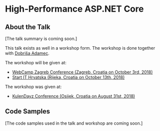 # High-Performance ASP.NET Core

## About the Talk
[The talk summary is coming soon.]

This talk exists as well in a workshop form.
The workshop is done together with [Dobriša Adamec](https://twitter.com/dadamec).

The workshop will be given at:

- [WebCamp Zagreb Conference (Zagreb, Croatia on October 3rd, 2018)](https://2018.webcampzg.org/workshops/high-performance-aspnet-core/)
- [Start IT Hrvatska (Rijeka, Croatia on October 13th, 2018)](http://www.startit.hr/)

The workshop was given at:

- [KulenDayz Conference (Osijek, Croatia on August 31st, 2018)](http://www.kulendayz.com/Agenda/Session/3381)

## Code Samples
[The code samples used in the talk and workshop are coming soon.]